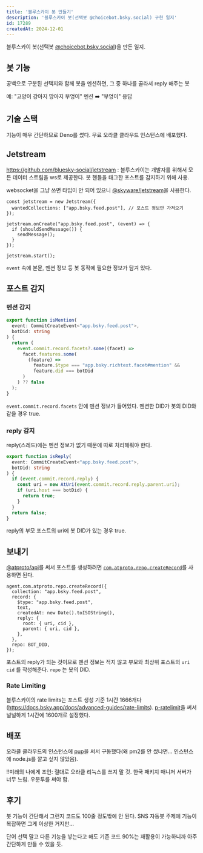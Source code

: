 ```yaml
---
title: '블루스카이 봇 만들기'
description: '블루스카이 봇(선택봇 @choicebot.bsky.social) 구현 일지'
id: 17289
createdAt: 2024-12-01
---
```


블루스카이 봇(선택봇 [@choicebot.bsky.social](https://bsky.app/profile/did:plc:kbxaiez5vj2kugzffelos7g2))을 만든 일지.

## 봇 기능

공백으로 구분된 선택지와 함께 봇을 멘션하면, 그 중 하나를 골라서 reply 해주는 봇

예: "고양이 강아지 망아지 부엉이" 멘션 ➡️ "부엉이" 응답

## 기술 스택

기능이 매우 간단하므로 Deno를 썼다. 무료 오라클 클라우드 인스턴스에 배포했다.

## Jetstream

https://github.com/bluesky-social/jetstream : 블루스카이는 개발자를 위해서 모든 데이터 스트림을 ws로 제공한다. 봇 핸들을 태그한 포스트를 감지하기 위해 사용.

websocket을 그냥 쓰면 타입이 안 되어 있으니 [@skyware/jetstream](https://skyware.js.org/guides/jetstream/introduction/getting-started/)을 사용한다.

```tsx
const jetstream = new Jetstream({
  wantedCollections: ["app.bsky.feed.post"], // 포스트 정보만 가져오기
});

jetstream.onCreate("app.bsky.feed.post", (event) => {
  if (shouldSendMessage()) {
    sendMessage();
  }
});

jetstream.start();

```

`event` 속에 본문, 멘션 정보 등 봇 동작에 필요한 정보가 담겨 있다.

## 포스트 감지

### 멘션 감지

```ts
export function isMention(
  event: CommitCreateEvent<"app.bsky.feed.post">,
  botDid: string
) {
  return (
    event.commit.record.facets?.some((facet) =>
      facet.features.some(
        (feature) =>
          feature.$type === "app.bsky.richtext.facet#mention" &&
          feature.did === botDid
      )
    ) ?? false
  );
}
```

`event.commit.record.facets` 안에 멘션 정보가 들어있다. 멘션한 DID가 봇의 DID와 같을 경우 true.

### reply 감지

reply(스레드)에는 멘션 정보가 없기 때문에 따로 처리해줘야 한다.

```ts
export function isReply(
  event: CommitCreateEvent<"app.bsky.feed.post">,
  botDid: string
) {
  if (event.commit.record.reply) {
    const uri = new AtUri(event.commit.record.reply.parent.uri);
    if (uri.host === botDid) {
      return true;
    }
  }
  return false;
}
```

reply의 부모 포스트의 uri에 봇 DID가 있는 경우 true.

## 보내기

[@atproto/api](https://github.com/bluesky-social/atproto)를 써서 포스트를 생성하려면 [`com.atproto.repo.createRecord`](https://docs.bsky.app/docs/api/com-atproto-repo-create-record)를 사용하면 된다. 

```tsx
agent.com.atproto.repo.createRecord({
  collection: "app.bsky.feed.post",
  record: {
    $type: "app.bsky.feed.post",
    text,
    createdAt: new Date().toISOString(),
    reply: {
      root: { uri, cid },
      parent: { uri, cid },
    },
  },
  repo: BOT_DID,
});
```

포스트의 reply가 되는 것이므로 멘션 정보는 적지 않고 부모와 최상위 포스트의 `uri` `cid` 를 작성해준다. `repo` 는 봇의 DID.

### Rate Limiting

블루스카이의 rate limits는 포스트 생성 기준 1시간 1666개다(https://docs.bsky.app/docs/advanced-guides/rate-limits). [p-ratelimit](https://www.npmjs.com/package/p-ratelimit)을 써서 널널하게 1시간에 1600개로 설정했다. 

## 배포

오라클 클라우드의 인스턴스에 [pup](https://github.com/Hexagon/pup)을 써서 구동했다(왜 pm2를 안 썼냐면... 인스턴스에 node.js를 깔고 싶지 않았음).

‼️미래의 나에게 조언: 절대로 오라클 리눅스를 쓰지 말 것. 한국 패키지 매니저 서버가 너무 느림. 우분투를 써야 함.

## 후기

봇 기능이 간단해서 그런지 코드도 100줄 정도밖에 안 된다. SNS 자동봇 주제에 기능이 복잡하면 그게 이상한 거지만…

단어 선택 말고 다른 기능을 넣는다고 해도 기존 코드 90%는 재활용이 가능하니까 아주 간단하게 만들 수 있을 듯.
